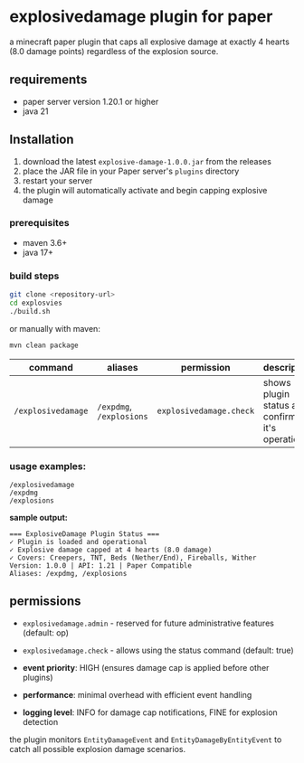 # explosivedamage plugin for paper

a minecraft paper plugin that caps all explosive damage at exactly 4 hearts (8.0 damage points) regardless of the explosion source.

## requirements

- paper server version 1.20.1 or higher
- java 21 
## Installation

1. download the latest `explosive-damage-1.0.0.jar` from the releases
2. place the JAR file in your Paper server's `plugins` directory
3. restart your server
4. the plugin will automatically activate and begin capping explosive damage
   
### prerequisites
- maven 3.6+
- java 17+

### build steps
```bash
git clone <repository-url>
cd explosvies
./build.sh
```

or manually with maven:
```bash
mvn clean package
```

| command | aliases | permission | description |
|---------|---------|------------|-------------|
| `/explosivedamage` | `/expdmg`, `/explosions` | `explosivedamage.check` | shows plugin status and confirms it's operational |

### usage examples:
```
/explosivedamage
/expdmg
/explosions
```

**sample output:**
```
=== ExplosiveDamage Plugin Status ===
✓ Plugin is loaded and operational
✓ Explosive damage capped at 4 hearts (8.0 damage)
✓ Covers: Creepers, TNT, Beds (Nether/End), Fireballs, Wither
Version: 1.0.0 | API: 1.21 | Paper Compatible
Aliases: /expdmg, /explosions
```
## permissions

- `explosivedamage.admin` - reserved for future administrative features (default: op)
- `explosivedamage.check` - allows using the status command (default: true)

- **event priority**: HIGH (ensures damage cap is applied before other plugins)
- **performance**: minimal overhead with efficient event handling
- **logging level**: INFO for damage cap notifications, FINE for explosion detection

the plugin monitors `EntityDamageEvent` and `EntityDamageByEntityEvent` to catch all possible explosion damage scenarios.
